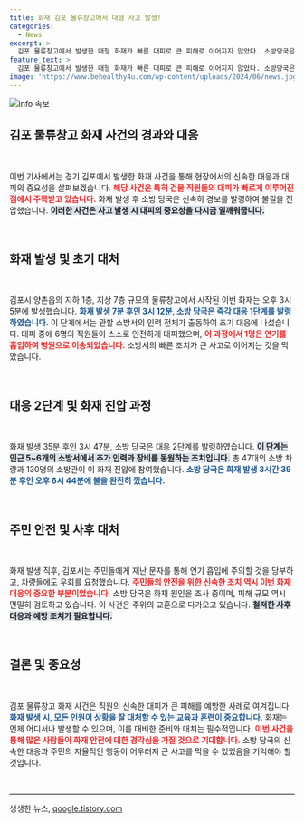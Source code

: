 ```yaml
---
title: 화재 김포 물류창고에서 대형 사고 발생!
categories:
  - News
excerpt: >
  김포 물류창고에서 발생한 대형 화재가 빠른 대피로 큰 피해로 이어지지 않았다. 소방당국은 3시간 만에 불길을 완전히 진압했으며, 화재 원인 조사에 착수했다. 안전이 최우선인 현장 대응에 주목해보세요!
feature_text: >
  김포 물류창고에서 발생한 대형 화재가 빠른 대피로 큰 피해로 이어지지 않았다. 소방당국은 3시간 만에 불길을 완전히 진압했으며, 화재 원인 조사에 착수했다. 안전이 최우선인 현장 대응에 주목해보세요!
image: 'https://www.behealthy4u.com/wp-content/uploads/2024/06/news.jpg'
---
```


<p><img src="https://www.behealthy4u.com/wp-content/uploads/2024/06/news.jpg" alt="info 속보" /></p>

<h2 data-ke-size="size26">김포 물류창고 화재 사건의 경과와 대응</h2>

<p data-ke-size="size16">&nbsp;</p>

<p>이번 기사에서는 경기 김포에서 발생한 화재 사건을 통해 현장에서의 신속한 대응과 대피의 중요성을 살펴보겠습니다. <b><span style="color: #ee2323;">해당 사건은 특히 건물 직원들의 대피가 빠르게 이루어진 점에서 주목받고 있습니다.</span></b> 화재 발생 후 소방 당국은 신속히 경보를 발령하여 불길을 진압했습니다. <b><span style="background-color: #21538527;">이러한 사건은 사고 발생 시 대피의 중요성을 다시금 일깨워줍니다.</span></b> </p>

<p data-ke-size="size16">&nbsp;</p>

<h2 data-ke-size="size26">화재 발생 및 초기 대처</h2>

<p data-ke-size="size16">&nbsp;</p>

<p>김포시 양촌읍의 지하 1층, 지상 7층 규모의 물류창고에서 시작된 이번 화재는 오후 3시 5분에 발생했습니다. <b><span style="color: #1a5490;">화재 발생 7분 후인 3시 12분, 소방 당국은 즉각 대응 1단계를 발령하였습니다.</span></b> 이 단계에서는 관할 소방서의 인력 전체가 출동하여 초기 대응에 나섰습니다. 대피 중에 6명의 직원들이 스스로 안전하게 대피했으며, <b><span style="color: #ee2323;">이 과정에서 1명은 연기를 흡입하여 병원으로 이송되었습니다.</span></b> 소방서의 빠른 조치가 큰 사고로 이어지는 것을 막았습니다. </p>

<p data-ke-size="size16">&nbsp;</p>

<h2 data-ke-size="size26">대응 2단계 및 화재 진압 과정</h2>

<p data-ke-size="size16">&nbsp;</p>

<p>화재 발생 35분 후인 3시 47분, 소방 당국은 대응 2단계를 발령하였습니다. <b><span style="background-color: #21538527;">이 단계는 인근 5~6개의 소방서에서 추가 인력과 장비를 동원하는 조치입니다.</span></b> 총 47대의 소방 차량과 130명의 소방관이 이 화재 진압에 참여했습니다. <b><span style="color: #1a5490;">소방 당국은 화재 발생 3시간 39분 후인 오후 6시 44분에 불을 완전히 껐습니다.</span></b></p>

<p data-ke-size="size16">&nbsp;</p>

<h2 data-ke-size="size26">주민 안전 및 사후 대처</h2>

<p data-ke-size="size16">&nbsp;</p>

<p>화재 발생 직후, 김포시는 주민들에게 재난 문자를 통해 연기 흡입에 주의할 것을 당부하고, 차량들에도 우회를 요청했습니다. <b><span style="color: #ee2323;">주민들의 안전을 위한 신속한 조치 역시 이번 화재 대응의 중요한 부분이었습니다.</span></b> 소방 당국은 화재 원인을 조사 중이며, 피해 규모 역시 면밀히 검토하고 있습니다. 이 사건은 주위의 교훈으로 다가오고 있습니다. <b><span style="background-color: #21538527;">철저한 사후 대응과 예방 조치가 필요합니다.</span></b></p>

<p data-ke-size="size16">&nbsp;</p>

<h2 data-ke-size="size26">결론 및 중요성</h2>

<p data-ke-size="size16">&nbsp;</p>

<p>김포 물류창고 화재 사건은 직원의 신속한 대피가 큰 피해를 예방한 사례로 여겨집니다. <b><span style="color: #1a5490;">화재 발생 시, 모든 인원이 상황을 잘 대처할 수 있는 교육과 훈련이 중요합니다.</span></b> 화재는 언제 어디서나 발생할 수 있으며, 이를 대비한 준비와 대처는 필수적입니다. <b><span style="color: #ee2323;">이번 사건을 통해 많은 사람들이 화재 안전에 대한 경각심을 가질 것으로 기대합니다.</span></b> 소방 당국의 신속한 대응과 주민의 자율적인 행동이 어우러져 큰 사고를 막을 수 있었음을 기억해야 할 것입니다. </p>

<p data-ke-size="size16">&nbsp;</p>

<hr style="border-top: 1px solid #ccc;">
생생한 뉴스, <a href="https://qoogle.tistory.com" rel="dofollow">qoogle.tistory.com</a>


